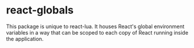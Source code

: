 # react-globals

This package is unique to react-lua. It houses React's global environment variables in a way that can be scoped to each copy of React running inside the application.
